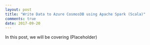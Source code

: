 ```yaml
---
layout: post
title: "Write Data to Azure CosmosDB using Apache Spark (Scala)"
comments: true
date: 2017-09-20
---
```


In this post, we will be covering (Placeholder)